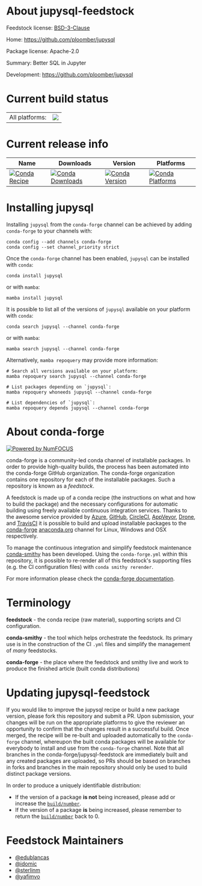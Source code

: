 About jupysql-feedstock
=======================

Feedstock license: [BSD-3-Clause](https://github.com/conda-forge/jupysql-feedstock/blob/main/LICENSE.txt)

Home: https://github.com/ploomber/jupysql

Package license: Apache-2.0

Summary: Better SQL in Jupyter

Development: https://github.com/ploomber/jupysql

Current build status
====================


<table><tr><td>All platforms:</td>
    <td>
      <a href="https://dev.azure.com/conda-forge/feedstock-builds/_build/latest?definitionId=18985&branchName=main">
        <img src="https://dev.azure.com/conda-forge/feedstock-builds/_apis/build/status/jupysql-feedstock?branchName=main">
      </a>
    </td>
  </tr>
</table>

Current release info
====================

| Name | Downloads | Version | Platforms |
| --- | --- | --- | --- |
| [![Conda Recipe](https://img.shields.io/badge/recipe-jupysql-green.svg)](https://anaconda.org/conda-forge/jupysql) | [![Conda Downloads](https://img.shields.io/conda/dn/conda-forge/jupysql.svg)](https://anaconda.org/conda-forge/jupysql) | [![Conda Version](https://img.shields.io/conda/vn/conda-forge/jupysql.svg)](https://anaconda.org/conda-forge/jupysql) | [![Conda Platforms](https://img.shields.io/conda/pn/conda-forge/jupysql.svg)](https://anaconda.org/conda-forge/jupysql) |

Installing jupysql
==================

Installing `jupysql` from the `conda-forge` channel can be achieved by adding `conda-forge` to your channels with:

```
conda config --add channels conda-forge
conda config --set channel_priority strict
```

Once the `conda-forge` channel has been enabled, `jupysql` can be installed with `conda`:

```
conda install jupysql
```

or with `mamba`:

```
mamba install jupysql
```

It is possible to list all of the versions of `jupysql` available on your platform with `conda`:

```
conda search jupysql --channel conda-forge
```

or with `mamba`:

```
mamba search jupysql --channel conda-forge
```

Alternatively, `mamba repoquery` may provide more information:

```
# Search all versions available on your platform:
mamba repoquery search jupysql --channel conda-forge

# List packages depending on `jupysql`:
mamba repoquery whoneeds jupysql --channel conda-forge

# List dependencies of `jupysql`:
mamba repoquery depends jupysql --channel conda-forge
```


About conda-forge
=================

[![Powered by
NumFOCUS](https://img.shields.io/badge/powered%20by-NumFOCUS-orange.svg?style=flat&colorA=E1523D&colorB=007D8A)](https://numfocus.org)

conda-forge is a community-led conda channel of installable packages.
In order to provide high-quality builds, the process has been automated into the
conda-forge GitHub organization. The conda-forge organization contains one repository
for each of the installable packages. Such a repository is known as a *feedstock*.

A feedstock is made up of a conda recipe (the instructions on what and how to build
the package) and the necessary configurations for automatic building using freely
available continuous integration services. Thanks to the awesome service provided by
[Azure](https://azure.microsoft.com/en-us/services/devops/), [GitHub](https://github.com/),
[CircleCI](https://circleci.com/), [AppVeyor](https://www.appveyor.com/),
[Drone](https://cloud.drone.io/welcome), and [TravisCI](https://travis-ci.com/)
it is possible to build and upload installable packages to the
[conda-forge](https://anaconda.org/conda-forge) [anaconda.org](https://anaconda.org/)
channel for Linux, Windows and OSX respectively.

To manage the continuous integration and simplify feedstock maintenance
[conda-smithy](https://github.com/conda-forge/conda-smithy) has been developed.
Using the ``conda-forge.yml`` within this repository, it is possible to re-render all of
this feedstock's supporting files (e.g. the CI configuration files) with ``conda smithy rerender``.

For more information please check the [conda-forge documentation](https://conda-forge.org/docs/).

Terminology
===========

**feedstock** - the conda recipe (raw material), supporting scripts and CI configuration.

**conda-smithy** - the tool which helps orchestrate the feedstock.
                   Its primary use is in the construction of the CI ``.yml`` files
                   and simplify the management of *many* feedstocks.

**conda-forge** - the place where the feedstock and smithy live and work to
                  produce the finished article (built conda distributions)


Updating jupysql-feedstock
==========================

If you would like to improve the jupysql recipe or build a new
package version, please fork this repository and submit a PR. Upon submission,
your changes will be run on the appropriate platforms to give the reviewer an
opportunity to confirm that the changes result in a successful build. Once
merged, the recipe will be re-built and uploaded automatically to the
`conda-forge` channel, whereupon the built conda packages will be available for
everybody to install and use from the `conda-forge` channel.
Note that all branches in the conda-forge/jupysql-feedstock are
immediately built and any created packages are uploaded, so PRs should be based
on branches in forks and branches in the main repository should only be used to
build distinct package versions.

In order to produce a uniquely identifiable distribution:
 * If the version of a package **is not** being increased, please add or increase
   the [``build/number``](https://docs.conda.io/projects/conda-build/en/latest/resources/define-metadata.html#build-number-and-string).
 * If the version of a package **is** being increased, please remember to return
   the [``build/number``](https://docs.conda.io/projects/conda-build/en/latest/resources/define-metadata.html#build-number-and-string)
   back to 0.

Feedstock Maintainers
=====================

* [@edublancas](https://github.com/edublancas/)
* [@idomic](https://github.com/idomic/)
* [@sterlinm](https://github.com/sterlinm/)
* [@yafimvo](https://github.com/yafimvo/)

